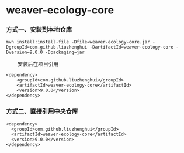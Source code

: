 # weaver-ecology-core

### 方式一、安装到本地仓库

```
mvn install:install-file -Dfile=weaver-ecology-core.jar -DgroupId=com.github.liuzhenghui -DartifactId=weaver-ecology-core -Dversion=9.0.0 -Dpackaging=jar
```
        安装后在项目引用
```
<dependency>
    <groupId>com.github.liuzhenghui</groupId>
    <artifactId>weaver-ecology-core</artifactId>
    <version>9.0.0</version>
</dependency>
```

### 方式二、直接引用中央仓库

```
<dependency>
  <groupId>com.github.liuzhenghui</groupId>
  <artifactId>weaver-ecology-core</artifactId>
  <version>9.0.0</version>
</dependency>
```